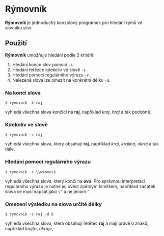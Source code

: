 # Rýmovník

**Rýmovník** je jednoduchý konzolový prográmek pro hledání rýmů ve slovníku slov.

## Použití

**Rýmovník** umožňuje hledání podle 3 kritérií:

1. Hledání konce slov pomocí `-k`.
2. Hledání řetězce kdekoliv ve slově `-s`.
3. Hledání pomocí regulárního výrazu `-r`.
4. Nalezená slova lze omezit na konkrétní délku `-d`.

### Na konci slova

~~~
$ rymovnik -k raj
~~~

vyhledá všechna slova končící na **raj**, například *kraj*, *hraj* a tak podobně.


### Kdekoliv ve slově

~~~
$ rymovnik -s raj
~~~

vyhledá všechna slova, který obsahují **raj**, například *kraj*, *krajina*, *okraj* a tak dále. 


### Hledání pomocí regulárního výrazu

~~~
$ rymovnik -r \\w+ovo\$
~~~

vyhledá všechna slova, který končí na **ovo**. Pro správnou interpretaci regulárního výrazu je nutné jej uvést zpětným lomítkem, například začátek slova se musí napsat jako `\^` a ne jenom `^`. 

### Omezení výsledku na slova určité délky

~~~
$ rymovnik -s raj -d 6
~~~

vyhledá všechna slova, která obsahují řetětec **raj** a mají právě 6 znaků, například *krajta*, *okraje*,

